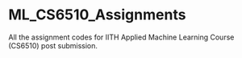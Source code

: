 # ML_CS6510_Assignments
All the assignment codes for IITH Applied Machine Learning Course (CS6510) post submission. 
